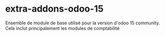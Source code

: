 # extra-addons-odoo-15
Ensemble de module de base utilisé pour la version d'odoo 15 community. Cela inclut principalement les modules de comptabilité
